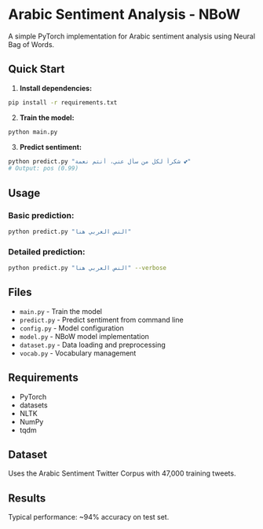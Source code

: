 # Arabic Sentiment Analysis - NBoW

A simple PyTorch implementation for Arabic sentiment analysis using Neural Bag of Words.

## Quick Start

1. **Install dependencies:**
```bash
pip install -r requirements.txt
```

2. **Train the model:**
```bash
python main.py
```

3. **Predict sentiment:**
```bash
python predict.py "شكراً لكل من سأل عني، أنتم نعمة 💕"
# Output: pos (0.99)
```

## Usage

### Basic prediction:
```bash
python predict.py "النص العربي هنا"
```

### Detailed prediction:
```bash
python predict.py "النص العربي هنا" --verbose
```

## Files

- `main.py` - Train the model
- `predict.py` - Predict sentiment from command line
- `config.py` - Model configuration
- `model.py` - NBoW model implementation
- `dataset.py` - Data loading and preprocessing
- `vocab.py` - Vocabulary management

## Requirements

- PyTorch
- datasets
- NLTK
- NumPy
- tqdm

## Dataset

Uses the Arabic Sentiment Twitter Corpus with 47,000 training tweets.

## Results

Typical performance: ~94% accuracy on test set.